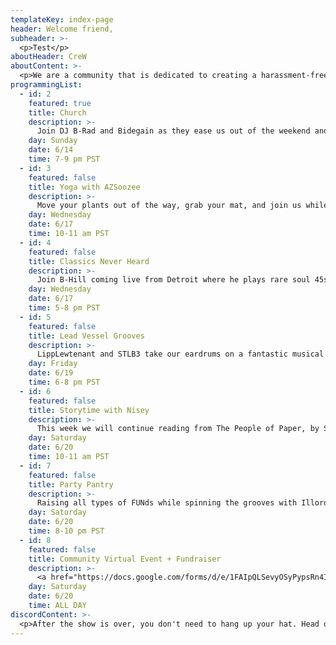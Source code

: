 ```yaml
---
templateKey: index-page
header: Welcome friend,
subheader: >-
  <p>Test</p>
aboutHeader: CreW
aboutContent: >-
  <p>We are a community that is dedicated to creating a harassment-free experience for everyone, regardless of age, body size, visible or invisible disability, ethnicity, sex characteristics, gender identity and expression, level of experience, education, socio-economic status, nationality, personal appearance, race, religion, or sexual identity and orientation.<br><br>We pledge to act and interact in ways that contribute to an open, welcoming, diverse, inclusive, and healthy space.<p>
programmingList:
  - id: 2
    featured: true
    title: Church
    description: >-
      Join DJ B-Rad and Bidegain as they ease us out of the weekend and lift our spirits with soulful tunes and dope cartoons.
    day: Sunday
    date: 6/14
    time: 7-9 pm PST
  - id: 3
    featured: false
    title: Yoga with AZSoozee
    description: >-
      Move your plants out of the way, grab your mat, and join us while Suze guides us through a sequence of yoga poses. Beginners welcome and encouraged.
    day: Wednesday
    date: 6/17
    time: 10-11 am PST
  - id: 4
    featured: false
    title: Classics Never Heard
    description: >-
      Join B-Hill coming live from Detroit where he plays rare soul 45s. Perfect for the outsiders and fort builders.
    day: Wednesday
    date: 6/17
    time: 5-8 pm PST
  - id: 5
    featured: false
    title: Lead Vessel Grooves 
    description: >-
      LippLewtenant and STLB3 take our eardrums on a fantastic musical voyage with funky drums and heavy shit.
    day: Friday
    date: 6/19
    time: 6-8 pm PST
  - id: 6
    featured: false
    title: Storytime with Nisey
    description: >-
      This week we will continue reading from The People of Paper, by Salvador Plascencia.
    day: Saturday
    date: 6/20
    time: 10-11 am PST
  - id: 7
    featured: false
    title: Party Pantry
    description: >-
      Raising all types of FUNds while spinning the grooves with Illordess and Freaky Outty! 
    day: Saturday
    date: 6/20
    time: 8-10 pm PST
  - id: 8
    featured: false
    title: Community Virtual Event + Fundraiser
    description: >-
      <a href="https://docs.google.com/forms/d/e/1FAIpQLSevyOSyPypsRn4Ioi-lTljYMfUuOtq3iVOdfsF_gswmo8B9kA/viewform">Donate goods or services</a> to be part of a silent action, create content, and <a href="https://docs.google.com/forms/d/e/1FAIpQLSe0ZjFsVhmMQI0LV-cSqWTR_9CvGBt3uX222z-Zulpmx8Fb4Q/viewform">signup to participate</a> in this all day event.
    day: Saturday
    date: 6/20
    time: ALL DAY
discordContent: >-
  <p>After the show is over, you don't need to hang up your hat. Head over to our new Discord channel to chat! Please take the time to <a href="/resources">make yourself familiar with our Code of Conduct</a> before you dive in.</p>
---
```

